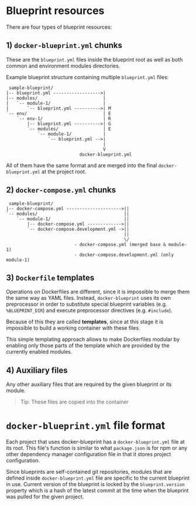 # Blueprint resources

There are four types of blueprint resources:

## 1) `docker-blueprint.yml` chunks

These are the `blueprint.yml` files inside the blueprint root as well as both
common and environment modules directories.

Example blueprint structure containing multiple `blueprint.yml` files:

```
 sample-blueprint/
|-- blueprint.yml ------------------>|
|-- modules/                         |
|   `-- module-1/                    |
|       `-- blueprint.yml ---------->| M
`-- env/                             | E
    `-- env-1/                       | R
        |-- blueprint.yml ---------->| G
        `-- modules/                 | E
            `-- module-1/            |
                `-- blueprint.yml -->|
                                     |
                                     V
                            docker-blueprint.yml
```

All of them have the same format and are merged into the final
`docker-blueprint.yml` at the project root.

## 2) `docker-compose.yml` chunks

```
 sample-blueprint/
|-- docker-compose.yml --------------------->||
`-- modules/                                 ||
    `-- module-1/                            ||
        |-- docker-compose.yml ------------->||
        `-- docker-compose.development.yml ->||
                                             ||
                                             \/
                          - docker-compose.yml (merged base & module-1)
                          - docker-compose.development.yml (only module-1)
```

## 3) `Dockerfile` templates

Operations on Dockerfiles are different, since it is impossible to merge them
the same way as YAML files. Instead, `docker-blueprint` uses its own
preprocessor in order to substitute special blueprint variables (e.g. `%BLUEPRINT_DIR`) and execute preprocessor directives (e.g. `#include`).

Because of this they are called **templates**, since at this stage it is
impossible to build a working container with these files.

This simple templating approach allows to make Dockerfiles modular by enabling
only those parts of the template which are provided by the currently enabled
modules.

## 4) Auxiliary files

Any other auxiliary files that are required by the given blueprint or its module.

> Tip: These files are copied into the container

# `docker-blueprint.yml` file format

Each project that uses docker-blueprint has a `docker-blueprint.yml`
file at its root.
This file's function is similar to what `package.json` is for npm or any other
dependency manager configuration file in that it stores project configuration.

Since blueprints are self-contained git repositories, modules that are defined
inside `docker-blueprint.yml` file are specific to the current blueprint in use.
Current version of the blueprint is locked by the `blueprint.version` property
which is a hash of the latest commit at the time when the blueprint was
pulled for the given project.
